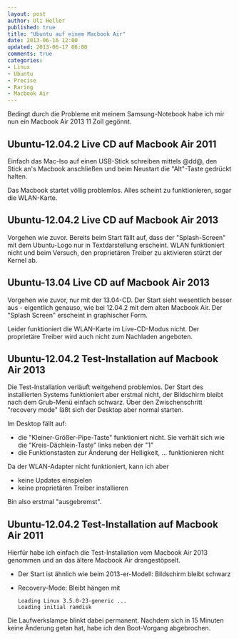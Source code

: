 ```yaml
---
layout: post
author: Uli Heller
published: true
title: "Ubuntu auf einem Macbook Air"
date: 2013-06-16 12:00
updated: 2013-06-17 06:00
comments: true
categories: 
- Linux
- Ubuntu
- Precise
- Raring
- Macbook Air
---
```


Bedingt durch die Probleme mit meinem Samsung-Notebook habe ich
mir nun ein Macbook Air 2013 11 Zoll gegönnt.

<!-- more -->

## Ubuntu-12.04.2 Live CD auf Macbook Air 2011

Einfach das Mac-Iso auf einen USB-Stick schreiben mittels @dd@,
den Stick an's Macbook anschließen und beim Neustart die "Alt"-Taste
gedrückt halten.

Das Macbook startet völlig problemlos. Alles scheint zu funktionieren,
sogar die WLAN-Karte.

## Ubuntu-12.04.2 Live CD auf Macbook Air 2013

Vorgehen wie zuvor. Bereits beim Start fällt auf, dass der "Splash-Screen"
mit dem Ubuntu-Logo nur in Textdarstellung erscheint. WLAN funktioniert
nicht und beim Versuch, den proprietären Treiber zu aktivieren stürzt der
Kernel ab.

## Ubuntu-13.04 Live CD auf Macbook Air 2013

Vorgehen wie zuvor, nur mit der 13.04-CD. Der Start sieht wesentlich besser
aus - eigentlich genauso, wie bei 12.04.2 mit dem alten Macbook Air. Der
"Splash Screen" erscheint in graphischer Form.

Leider funktioniert die WLAN-Karte im Live-CD-Modus nicht. Der proprietäre
Treiber wird auch nicht zum Nachladen angeboten.

## Ubuntu-12.04.2 Test-Installation auf Macbook Air 2013

Die Test-Installation verläuft weitgehend problemlos.
Der Start des installierten Systems funktioniert aber erstmal nicht, der
Bildschirm bleibt nach dem Grub-Menü einfach schwarz.
Über den Zwischenschritt "recovery mode" läßt sich der Desktop
aber normal starten.

Im Desktop fällt auf:

* die "Kleiner-Größer-Pipe-Taste" funktioniert nicht. Sie verhält
  sich wie die "Kreis-Dächlein-Taste" links neben der "1"
* die Funktionstasten zur Änderung der Helligkeit, ... funktionieren
  nicht

Da der WLAN-Adapter nicht funktioniert, kann ich aber

* keine Updates einspielen
* keine proprietären Treiber installieren

Bin also erstmal "ausgebremst".

## Ubuntu-12.04.2 Test-Installation auf Macbook Air 2011

Hierfür habe ich einfach die Test-Installation vom Macbook Air 2013
genommen und an das ältere Macbook Air drangestöpselt.

* Der Start ist ähnlich wie beim 2013-er-Modell: Bildschirm bleibt schwarz
* Recovery-Mode: Bleibt hängen mit

      Loading Linux 3.5.0-23-generic ...
      Loading initial ramdisk

Die Laufwerkslampe blinkt dabei permanent. Nachdem sich in 15 Minuten keine
Änderung getan hat, habe ich den Boot-Vorgang abgebrochen.
